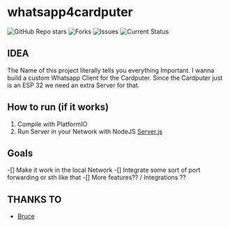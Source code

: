 # whatsapp4cardputer
![GitHub Repo stars](https://img.shields.io/github/stars/bjarnepw/whatsapp4cardputer?style=for-the-badge)
![Forks](https://img.shields.io/github/forks/bjarnepw/whatsapp4cardputer?style=for-the-badge)
![Issues](https://img.shields.io/github/issues/bjarnepw/whatsapp4cardputer?style=for-the-badge)
![Current Status](https://img.shields.io/badge/STATUS-NOT_COMPILABLE-red?style=for-the-badge)

## IDEA
The Name of this project literally tells you everything Important. I wanna build a custom Whatsapp Client for the Cardputer. Since the Cardputer just is an ESP 32 we need an extra Server for that.

## How to run (if it works)

1. Compile with PlatformIO 
2. Run Server in your Network with NodeJS [Server.js](./server/server.js)

## Goals
-[] Make it work in the local Network
-[] Integrate some sort of port forwarding or sth like that 
-[] More features?? / Integrations ?? 

## THANKS TO
- [Bruce](https://github.com/pr3y/Bruce)
